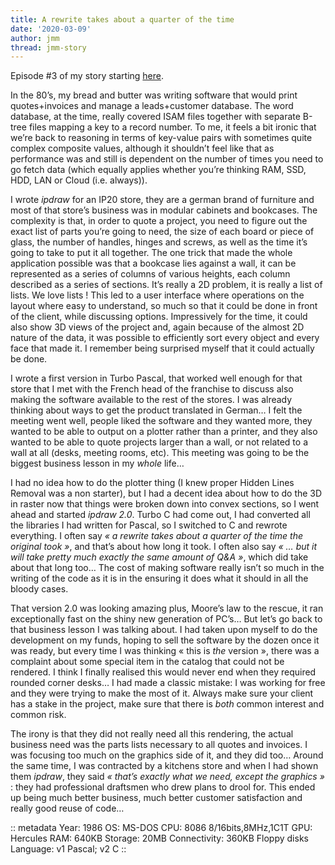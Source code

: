 ```yaml
---
title: A rewrite takes about a quarter of the time
date: '2020-03-09'
author: jmm
thread: jmm-story
---
```


Episode #3 of my story starting [here](/posts/20200304-my-first-paid-job).

In the 80’s, my bread and butter was writing software that would print quotes+invoices and manage a leads+customer database. The word database, at the time, really covered ISAM files together with separate B-tree files mapping a key to a record number. To me, it feels a bit ironic that we’re back to reasoning in terms of key-value pairs with sometimes quite complex composite values, although it shouldn’t feel like that as performance was and still is dependent on the number of times you need to go fetch data (which equally applies whether you’re thinking RAM, SSD, HDD, LAN or Cloud (i.e. always)).

I wrote _ipdraw_ for an IP20 store, they are a german brand of furniture and most of that store’s business was in modular cabinets and bookcases. The complexity is that, in order to quote a project, you need to figure out the exact list of parts you’re going to need, the size of each board or piece of glass, the number of handles, hinges and screws, as well as the time it’s going to take to put it all together. The one trick that made the whole application possible was that a bookcase lies against a wall, it can be represented as a series of columns of various heights, each column described as a series of sections. It’s really a 2D problem, it is really a list of lists. We love lists ! This led to a user interface where operations on the layout where easy to understand, so much so that it could be done in front of the client, while discussing options. Impressively for the time, it could also show 3D views of the project and, again because of the almost 2D nature of the data, it was possible to efficiently sort every object and every face that made it. I remember being surprised myself that it could actually be done.

I wrote a first version in Turbo Pascal, that worked well enough for that store that I met with the French head of the franchise to discuss also making the software available to the rest of the stores. I was already thinking about ways to get the product translated in German… I felt the meeting went well, people liked the software and they wanted more, they wanted to be able to output on a plotter rather than a printer, and they also wanted to be able to quote projects larger than a wall, or not related to a wall at all (desks, meeting rooms, etc). This meeting was going to be the biggest business lesson in my _whole_ life…

I had no idea how to do the plotter thing (I knew proper Hidden Lines Removal was a non starter), but I had a decent idea about how to do the 3D in raster now that things were broken down into convex sections, so I went ahead and started _ipdraw 2.0_. Turbo C had come out, I had converted all the libraries I had written for Pascal, so I switched to C and rewrote everything. I often say _« a rewrite takes about a quarter of the time the original took »_, and that’s about how long it took. I often also say _« … but it will take pretty much exactly the same amount of Q&A »_, which did take about that long too… The cost of making software really isn’t so much in the writing of the code as it is in the ensuring it does what it should in all the bloody cases.

That version 2.0 was looking amazing plus, Moore’s law to the rescue, it ran exceptionally fast on the shiny new generation of PC’s… But let’s go back to that business lesson I was talking about. I had taken upon myself to do the development on my funds, hoping to sell the software by the dozen once it was ready, but every time I was thinking « this is _the_ version », there was a complaint about some special item in the catalog that could not be rendered. I think I finally realised this would never end when they required rounded corner desks… I had made a classic mistake: I was working for free and they were trying to make the most of it. Always make sure your client has a stake in the project, make sure that there is _both_ common interest and common risk.

The irony is that they did not really need all this rendering, the actual business need was the parts lists necessary to all quotes and invoices. I was focusing too much on the graphics side of it, and they did too… Around the same time, I was contracted by a kitchens store and when I had shown them _ipdraw_, they said _« that’s exactly what we need, except the graphics »_ : they had professional draftsmen who drew plans to drool for. This ended up being much better business, much better customer satisfaction and really good reuse of code…

:: metadata
Year: 1986
OS: MS-DOS
CPU: 8086 8/16bits,8MHz,1C1T
GPU: Hercules
RAM: 640KB Storage: 20MB
Connectivity: 360KB Floppy disks
Language: v1 Pascal; v2 C
::
